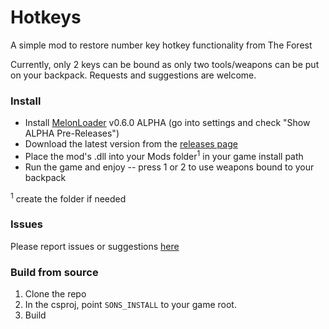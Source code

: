 # Hotkeys

A simple mod to restore number key hotkey functionality from The Forest

Currently, only 2 keys can be bound as only two tools/weapons can be put on your backpack. Requests and suggestions are welcome.

### Install

- Install [MelonLoader](https://melonwiki.xyz/#/?id=automated-installation) v0.6.0 ALPHA (go into settings and check "Show ALPHA Pre-Releases")
- Download the latest version from the [releases page](https://github.com/matt-harp/SotF-Hotkeys/releases)
- Place the mod's .dll into your Mods folder<sup>1</sup> in your game install path
- Run the game and enjoy -- press 1 or 2 to use weapons bound to your backpack

<sup>1</sup> create the folder if needed

### Issues

Please report issues or suggestions [here](https://github.com/matt-harp/SotF-Hotkeys/issues)


### Build from source

1. Clone the repo
2. In the csproj, point `SONS_INSTALL` to your game root.
3. Build